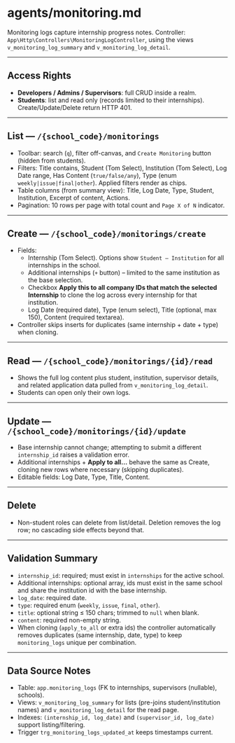 # agents/monitoring.md

Monitoring logs capture internship progress notes. Controller: `App\Http\Controllers\MonitoringLogController`, using the views `v_monitoring_log_summary` and `v_monitoring_log_detail`.

---

## Access Rights
- **Developers / Admins / Supervisors**: full CRUD inside a realm.
- **Students**: list and read only (records limited to their internships). Create/Update/Delete return HTTP 401.

---

## List — `/{school_code}/monitorings`
- Toolbar: search (`q`), filter off-canvas, and `Create Monitoring` button (hidden from students).
- Filters: Title contains, Student (Tom Select), Institution (Tom Select), Log Date range, Has Content (`true/false/any`), Type (enum `weekly|issue|final|other`). Applied filters render as chips.
- Table columns (from summary view): Title, Log Date, Type, Student, Institution, Excerpt of content, Actions.
- Pagination: 10 rows per page with total count and `Page X of N` indicator.

---

## Create — `/{school_code}/monitorings/create`
- Fields:
  - Internship (Tom Select). Options show `Student – Institution` for all internships in the school.
  - Additional internships (`+` button) – limited to the same institution as the base selection.
  - Checkbox **Apply this to all company IDs that match the selected Internship** to clone the log across every internship for that institution.
  - Log Date (required date), Type (enum select), Title (optional, max 150), Content (required textarea).
- Controller skips inserts for duplicates (same internship + date + type) when cloning.

---

## Read — `/{school_code}/monitorings/{id}/read`
- Shows the full log content plus student, institution, supervisor details, and related application data pulled from `v_monitoring_log_detail`.
- Students can open only their own logs.

---

## Update — `/{school_code}/monitorings/{id}/update`
- Base internship cannot change; attempting to submit a different `internship_id` raises a validation error.
- Additional internships + **Apply to all…** behave the same as Create, cloning new rows where necessary (skipping duplicates).
- Editable fields: Log Date, Type, Title, Content.

---

## Delete
- Non-student roles can delete from list/detail. Deletion removes the log row; no cascading side effects beyond that.

---

## Validation Summary
- `internship_id`: required; must exist in `internships` for the active school.
- Additional internships: optional array, ids must exist in the same school and share the institution id with the base internship.
- `log_date`: required date.
- `type`: required enum (`weekly`, `issue`, `final`, `other`).
- `title`: optional string ≤ 150 chars; trimmed to `null` when blank.
- `content`: required non-empty string.
- When cloning (`apply_to_all` or extra ids) the controller automatically removes duplicates (same internship, date, type) to keep `monitoring_logs` unique per combination.

---

## Data Source Notes
- Table: `app.monitoring_logs` (FK to internships, supervisors (nullable), schools).
- Views: `v_monitoring_log_summary` for lists (pre-joins student/institution names) and `v_monitoring_log_detail` for the read page.
- Indexes: `(internship_id, log_date)` and `(supervisor_id, log_date)` support listing/filtering.
- Trigger `trg_monitoring_logs_updated_at` keeps timestamps current.
